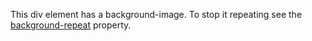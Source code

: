 
<title>Example</title>
<style>


body {
  background-image: url(https://static.pexels.com/photos/188412/pexels-photo-188412.jpeg);
  size: cover;
}
</style>
<div class="imageBox">
<p>This div element has a background-image. To stop it repeating see the <a href="/css/properties/css_background-repeat.cfm">background-repeat</a> property.</p>
</div>
